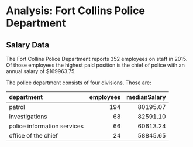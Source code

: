 Analysis: Fort Collins Police Department
================

Salary Data
-----------

The Fort Collins Police Department reports 352 employees on staff in 2015. Of those employees the highest paid position is the chief of police with an annual salary of $169963.75.

The police department consists of four divisions. Those are:

| department                  |  employees|  medianSalary|
|:----------------------------|----------:|-------------:|
| patrol                      |        194|      80195.07|
| investigations              |         68|      82591.10|
| police information services |         66|      60613.24|
| office of the chief         |         24|      58845.65|

